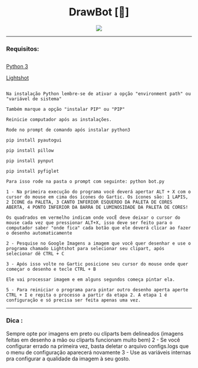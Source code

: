 
<div align ="center">

# <strong> DrawBot [💎]</strong>
  
  </div>
  
  
 <p align ="center">

<Img src = "https://camo.githubusercontent.com/71b837571c48af3aa60a73dbc9d5936aa359d78efbfa8a6743cbbbc16b80ef4d/68747470733a2f2f63646e2e646973636f72646170702e636f6d2f6174746163686d656e74732f3830353930323039333930363630383138362f3830353931333937323533353539303932322f74656e6f722e676966" />

</p>


---



### <strong>Requisitos:</strong>

##

[Python 3](https://app.prntscr.com/pt-br/download.html)

[Lightshot](https://www.python.org/downloads/)

 ```

Na instalação Python lembre-se de ativar a opção "environment path" ou "variável de sistema"

Também marque a opção "instalar PIP" ou "PIP"

Reinicie computador após as instalações.

Rode no prompt de comando após instalar python3

pip install pyautogui

pip install pillow

pip install pynput

pip install pyfiglet

Para isso rode na pasta o prompt com seguinte: python bot.py

1 - Na primeira execução do programa você deverá apertar ALT + X com o cursor do mouse em cima dos ícones do Gartic. Os ícones são: 1 LAPIS, 2 ÍCONE da PALETA, 3 CANTO INFERIOR ESQUERDO DA PALETA DE CORES ABERTA, 4 PONTO INFERIOR DA BARRA DE LUMINOSIDADE DA PALETA DE CORES!

Os quadrados em vermelho indicam onde vocÊ deve deixar o cursor do mouse cada vez que pressionar ALT+X, isso deve ser feito para o computador saber "onde fica" cada botão que ele deverá clicar ao fazer o desenho automaticamente

2 - Pesquise no Google Imagens a imagem que você quer desenhar e use o programa chamado Lightshot para selecionar seu clipart, após selecionar dê CTRL + C

3 - Após isso volte no Gartic posicione seu cursor do mouse onde quer começar o desenho e tecle CTRL + B

Ele vai processar imagem e em alguns segundos começa pintar ela.

5 - Para reiniciar o programa para pintar outro desenho aperta aperte CTRL + I e repita o processo a partir da etapa 2. A etapa 1 é configuração e só precisa ser feita apenas uma vez.

```
---

### Dica : 

Sempre opte por imagens em preto ou cliparts bem delineados (imagens feitas em desenho a mão ou cliparts funcionam muito bem) 2 - Se você configurar errado na primeira vez, basta deletar o arquivo configs.logs que o menu de configuração aparecerá novamente 3 - Use as variáveis internas pra configurar a qualidade da imagem à seu gosto.
